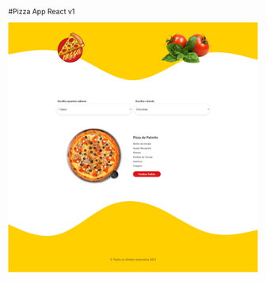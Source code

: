 #Pizza App React v1

![alt text](https://github.com/d8web/PizzaAppReact/blob/main/public/assets/media/screenshot.png)